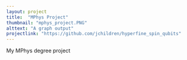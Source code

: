 ```yaml
---
layout: project
title:  "MPhys Project"
thumbnail: "mphys_project.PNG"
alttext: "A graph output"
projectlink: "https://github.com/jchildren/hyperfine_spin_qubits"
---
```


My MPhys degree project
